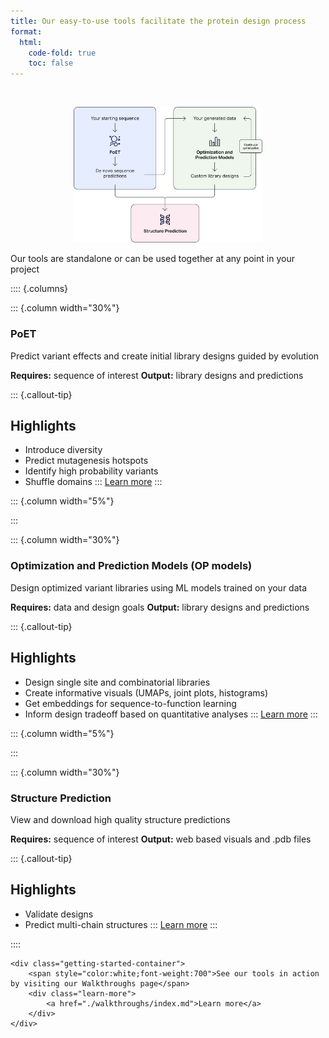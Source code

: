 ```yaml
---
title: Our easy-to-use tools facilitate the protein design process
format:
  html:
    code-fold: true
    toc: false
---
```

<br/>
<p align="center">
  <img src="./img/OurTools_Diagram.png" width="60%">
</p>

Our tools are standalone or can be used together at any point in your project

:::: {.columns}

::: {.column width="30%"}
### PoET
Predict variant effects and create initial library designs guided by evolution

**Requires:** sequence of interest
**Output:**  library designs and predictions <br/>

::: {.callout-tip}
## Highlights

* Introduce diversity
* Predict mutagenesis hotspots
* Identify high probability variants
* Shuffle domains
:::
[Learn more](../poet/index.md)
:::

::: {.column width="5%"}
<!-- empty column to create gap -->
:::

::: {.column width="30%"}
### Optimization and Prediction Models (OP models)
Design optimized variant libraries using ML models trained on your data

**Requires:** data and design goals
**Output:** library designs and predictions <br/>

::: {.callout-tip}
## Highlights

* Design single site and combinatorial libraries
* Create informative visuals (UMAPs, joint plots, histograms)
* Get embeddings for sequence-to-function learning
* Inform design tradeoff based on quantitative analyses
:::
[Learn more](../opmodels/index.md)
:::

::: {.column width="5%"}
<!-- empty column to create gap -->
:::

::: {.column width="30%"}
### Structure Prediction
View and download high quality structure predictions

**Requires:** sequence of interest
**Output:** web based visuals and .pdb files <br/>

::: {.callout-tip}
## Highlights

* Validate designs
* Predict multi-chain structures
:::
[Learn more](../structure-prediction/using-structure-prediction.md)
:::

::::
<br/>
```{=html}  
<div class="getting-started-container">
    <span style="color:white;font-weight:700">See our tools in action by visiting our Walkthroughs page</span>
    <div class="learn-more">
        <a href="./walkthroughs/index.md">Learn more</a>
    </div>
</div>
```
